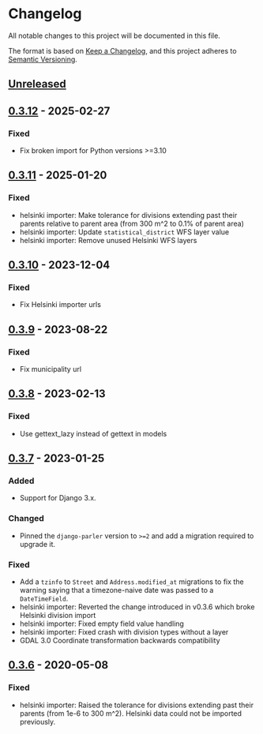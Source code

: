 # Changelog

All notable changes to this project will be documented in this file.

The format is based on [Keep a Changelog](https://keepachangelog.com/en/1.0.0/),
and this project adheres to [Semantic Versioning](https://semver.org/spec/v2.0.0.html).

## [Unreleased]

## [0.3.12] - 2025-02-27
### Fixed
- Fix broken import for Python versions >=3.10

## [0.3.11] - 2025-01-20
### Fixed
- helsinki importer: Make tolerance for divisions extending past their parents relative to parent
  area (from 300 m^2 to 0.1% of parent area)
- helsinki importer: Update `statistical_district` WFS layer value
- helsinki importer: Remove unused Helsinki WFS layers

## [0.3.10] - 2023-12-04
### Fixed
- Fix Helsinki importer urls

## [0.3.9] - 2023-08-22
### Fixed
- Fix municipality url

## [0.3.8] - 2023-02-13
### Fixed
- Use gettext_lazy instead of gettext in models

## [0.3.7] - 2023-01-25
### Added
- Support for Django 3.x.

### Changed
- Pinned the `django-parler` version to `>=2` and add a migration required to upgrade it.

### Fixed
- Add a `tzinfo` to `Street` and `Address.modified_at` migrations to fix the warning
saying that a timezone-naive date was passed to a `DateTimeField`.
- helsinki importer: Reverted the change introduced in v0.3.6 which broke Helsinki division import
- helsinki importer: Fixed empty field value handling
- helsinki importer: Fixed crash with division types without a layer
- GDAL 3.0 Coordinate transformation backwards compatibility

## [0.3.6] - 2020-05-08

### Fixed
- helsinki importer: Raised the tolerance for divisions extending past their
  parents (from 1e-6 to 300 m^2). Helsinki data could not be imported previously.

[unreleased]: https://github.com/City-of-Helsinki/django-munigeo/compare/v0.3.10...HEAD
[0.3.12]: https://github.com/City-of-Helsinki/django-munigeo/compare/v0.3.11...v0.3.12
[0.3.11]: https://github.com/City-of-Helsinki/django-munigeo/compare/v0.3.10...v0.3.11
[0.3.10]: https://github.com/City-of-Helsinki/django-munigeo/compare/v0.3.9...v0.3.10
[0.3.9]: https://github.com/City-of-Helsinki/django-munigeo/compare/v0.3.8...v0.3.9
[0.3.8]: https://github.com/City-of-Helsinki/django-munigeo/compare/v0.3.7...v0.3.8
[0.3.7]: https://github.com/City-of-Helsinki/django-munigeo/compare/v0.3.6...v0.3.7
[0.3.6]: https://github.com/City-of-Helsinki/django-munigeo/compare/v0.3.5...v0.3.6
